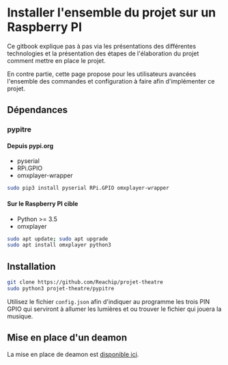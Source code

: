 # Installer l'ensemble du projet sur un Raspberry PI

Ce gitbook explique pas à pas via les présentations des différentes technologies et la présentation des étapes de l'élaboration du projet comment mettre en place le projet.

En contre partie, cette page propose pour les utilisateurs avancées l'ensemble des commandes et configuration à faire afin d'implémenter ce projet.

## Dépendances

### pypitre

#### Depuis pypi.org

* pyserial 
* RPi.GPIO 
* omxplayer-wrapper

```bash
sudo pip3 install pyserial RPi.GPIO omxplayer-wrapper
```

#### Sur le Raspberry PI cible

* Python &gt;= 3.5
* omxplayer

```bash
sudo apt update; sudo apt upgrade 
sudo apt install omxplayer python3
```

## Installation

```bash
git clone https://github.com/Reachip/projet-theatre
sudo python3 projet-theatre/pypitre
```

Utilisez le fichier `config.json` afin d'indiquer au programme les trois PIN GPIO qui serviront à allumer les lumières et ou trouver le fichier qui jouera la musique.

## Mise en place d'un deamon 

La mise en place de deamon est [disponible ici](https://rached.gitbook.io/pupitre/technologies-utilisees/systeme-dexploitation-unix/systemd).  





